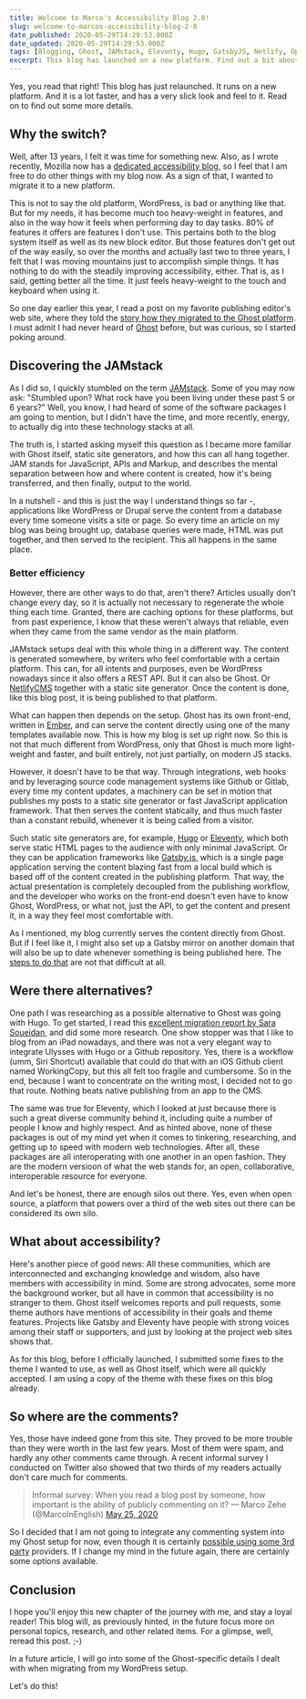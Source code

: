 ```yaml
---
title: Welcome to Marco's Accessibility Blog 2.0!
slug: welcome-to-marcos-accessibility-blog-2-0
date_published: 2020-05-29T14:29:53.000Z
date_updated: 2020-05-29T14:29:53.000Z
tags: [Blogging, Ghost, JAMstack, Eleventy, Hugo, GatsbyJS, Netlify, OpenSource]
excerpt: This blog has launched on a new platform. Find out a bit about the background and motivation in this post.
---
```


Yes, you read that right! This blog has just relaunched. It runs on a new platform. And it is a lot faster, and has a very slick look and feel to it. Read on to find out some more details.

## Why the switch?

Well, after 13 years, I felt it was time for something new. Also, as I wrote recently, Mozilla now has a [dedicated accessibility blog](https://blog.mozilla.org/accessibility/), so I feel that I am free to do other things with my blog now. As a sign of that, I wanted to migrate it to a new platform.

This is not to say the old platform, WordPress, is bad or anything like that. But for my needs, it has become much too heavy-weight in features, and also in the way how it feels when performing day to day tasks. 80% of features it offers are features I don't use. This pertains both to the blog system itself as well as its new block editor. But those features don't get out of the way easily, so over the months and actually last two to three years, I felt that I was moving mountains just to accomplish simple things. It has nothing to do with the steadily improving accessibility, either. That is, as I said, getting better all the time. It just feels heavy-weight to the touch and keyboard when using it.

So one day earlier this year, I read a post on my favorite publishing editor's web site, where they told the [story how they migrated to the Ghost platform](https://blog.ulysses.app/the-new-blog/). I must admit I had never heard of [Ghost](https://www.ghost.org/) before, but was curious, so I started poking around.

## Discovering the JAMstack

As I did so, I quickly stumbled on the term [JAMstack](https://www.netlify.com/blog/2015/11/16/what-is-the-jamstack/). Some of you may now ask: "Stumbled upon? What rock have you been living under these past 5 or 6 years?" Well, you know, I had heard of some of the software packages I am going to mention, but I didn't have the time, and more recently, energy, to actually dig into these technology stacks at all.

The truth is, I started asking myself this question as I became more familiar with Ghost itself, static site generators, and how this can all hang together. JAM stands for JavaScript, APIs and Markup, and describes the mental separation between how and where content is created, how it's being transferred, and then finally, output to the world.

In a nutshell - and this is just the way I understand things so far -, applications like WordPress or Drupal serve the content from a database every time someone visits a site or page. So every time an article on my blog was being brought up, database queries were made, HTML was put together, and then served to the recipient. This all happens in the same place.

### Better efficiency

However, there are other ways to do that, aren't there? Articles usually don't change every day, so it is actually not necessary to regenerate the whole thing each time. Granted, there are caching options for these platforms, but  from past experience, I know that these weren't always that reliable, even when they came from the same vendor as the main platform.

JAMstack setups deal with this whole thing in a different way. The content is generated somewhere, by writers who feel comfortable with a certain platform. This can, for all intents and purposes, even be WordPress nowadays since it also offers a REST API. But it can also be Ghost. Or [NetlifyCMS](https://netlifycms.org/) together with a static site generator. Once the content is done, like this blog post, it is being published to that platform.

What can happen then depends on the setup. Ghost has its own front-end, written in [Ember](https://emberjs.com/), and can serve the content directly using one of the many templates available now. This is how my blog is set up right now. So this is not that much different from WordPress, only that Ghost is much more light-weight and faster, and built entirely, not just partially, on modern JS stacks.

However, it doesn't have to be that way. Through integrations, web hooks and by leveraging source code management systems like Github or Gitlab, every time my content updates, a machinery can be set in motion that publishes my posts to a static site generator or fast JavaScript application framework. That then serves the content statically, and thus much faster than a constant rebuild, whenever it is being called from a visitor.

Such static site generators are, for example, [Hugo](https://gohugo.io/) or [Eleventy](https://11ty.dev/), which both serve static HTML pages to the audience with only minimal JavaScript. Or they can be application frameworks like [Gatsby.js](https://gatsbyjs.org/), which is a single page application serving the content blazing fast from a local build which is based off of the content created in the publishing platform. That way, the actual presentation is completely decoupled from the publishing workflow, and the developer who works on the front-end doesn't even have to know Ghost, WordPress, or what not, just the API, to get the content and present it, in a way they feel most comfortable with.

As I mentioned, my blog currently serves the content directly from Ghost. But if I feel like it, I might also set up a Gatsby mirror on another domain that will also be up to date whenever something is being published here. The [steps to do that](https://ghost.org/docs/api/v3/gatsby/) are not that difficult at all.

## Were there alternatives?

One path I was researching as a possible alternative to Ghost was going with Hugo. To get started, I read this [excellent migration report by Sara Soueidan](https://www.sarasoueidan.com/blog/jekyll-ghpages-to-hugo-netlify/), and did some more research. One show stopper was that I like to blog from an iPad nowadays, and there was not a very elegant way to integrate Ulysses with Hugo or a Github repository. Yes, there is a workflow (umm, Siri Shortcut) available that could do that with an iOS Github client named WorkingCopy, but this all felt too fragile and cumbersome. So in the end, because I want to concentrate on the writing most, I decided not to go that route. Nothing beats native publishing from an app to the CMS.

The same was true for Eleventy, which I looked at just because there is such a great diverse community behind it, including quite a number of people I know and highly respect. And as hinted above, none of these packages is out of my mind yet when it comes to tinkering, researching, and getting up to speed with modern web technologies. After all, these packages are all interoperating with one another in an open fashion. They are the modern versioon of what the web stands for, an open, collaborative, interoperable resource for everyone.

And let's be honest, there are enough silos out there. Yes, even when open source, a platform that powers over a third of the web sites out there can be considered its own silo.

## What about accessibility?

Here's another piece of good news: All these communities, which are interconnected and exchanging knowledge and wisdom, also have members with accessibility in mind. Some are strong advocates, some more the background worker, but all have in common that accessibility is no stranger to them. Ghost itself welcomes reports and pull requests, some theme authors have mentions of accessibility in their goals and theme features. Projects like Gatsby and Eleventy have people with strong voices among their staff or supporters, and just by looking at the project web sites shows that.

As for this blog, before I officially launched, I submitted some fixes to the theme I wanted to use, as well as Ghost itself, which were all quickly accepted. I am using a copy of the theme with these fixes on this blog already.

## So where are the comments?

Yes, those have indeed gone from this site. They proved to be more trouble than they were worth in the last few years. Most of them were spam, and hardly any other comments came through. A recent informal survey I conducted on Twitter also showed that two thirds of my readers actually don't care much for comments.

> Informal survey: When you read a blog post by someone, how important is the ability of publicly commenting on it?
> &mdash; Marco Zehe (@MarcoInEnglish) [May 25, 2020](https://twitter.com/MarcoInEnglish/status/1264768539526860802?ref_src=twsrc%5Etfw)

So I decided that I am not going to integrate any commenting system into my Ghost setup for now, even though it is certainly [possible using some 3rd party](https://ghost.org/tutorials/adding-comments/) providers. If I change my mind in the future again, there are certainly some options available.

## Conclusion

I hope you'll enjoy this new chapter of the journey with me, and stay a loyal reader! This blog will, as previously hinted, in the future focus more on personal topics, research, and other related items. For a glimpse, well, reread this post. ;-) 

In a future article, I will go into some of the Ghost-specific details I dealt with when migrating from my WordPress setup.

Let's do this!

